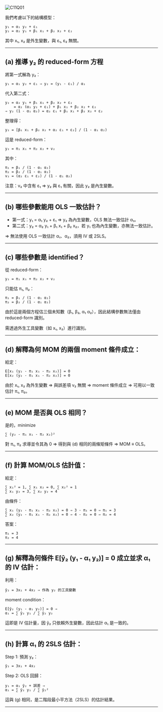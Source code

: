 

![C11Q01](https://github.com/user-attachments/assets/3d461c1b-f67a-4fe5-9298-142ef97f5d0b)


我們考慮以下的結構模型：

    y₁ = α₁ y₂ + ε₁
    y₂ = α₂ y₁ + β₁ x₁ + β₂ x₂ + ε₂

其中 x₁, x₂ 是外生變數，與 ε₁, ε₂ 無關。

---

## (a) 推導 y₂ 的 reduced-form 方程

將第一式解為 y₂：

    y₁ = α₁ y₂ + ε₁ ⇒ y₂ = (y₁ - ε₁) / α₁

代入第二式：

    y₂ = α₂ y₁ + β₁ x₁ + β₂ x₂ + ε₂
        = α₂ (α₁ y₂ + ε₁) + β₁ x₁ + β₂ x₂ + ε₂
    ⇒ y₂ (1 - α₁ α₂) = α₂ ε₁ + β₁ x₁ + β₂ x₂ + ε₂

整理得：

    y₂ = [β₁ x₁ + β₂ x₂ + α₂ ε₁ + ε₂] / (1 - α₁ α₂)

這是 reduced-form：

    y₂ = π₁ x₁ + π₂ x₂ + v₂

其中：

    π₁ = β₁ / (1 - α₁ α₂)
    π₂ = β₂ / (1 - α₁ α₂)
    v₂ = (α₂ ε₁ + ε₂) / (1 - α₁ α₂)

注意：v₂ 中含有 ε₁ ⇒ y₂ 與 ε₁ 有關，因此 y₂ 是內生變數。

---

## (b) 哪些參數能用 OLS 一致估計？

- 第一式：y₁ = α₁ y₂ + ε₁ ⇒ y₂ 為內生變數，OLS 無法一致估計 α₁。
- 第二式：y₂ = α₂ y₁ + β₁ x₁ + β₂ x₂，若 y₁ 也為內生變數，亦無法一致估計。

⇒ 無法使用 OLS 一致估計 α₁、α₂，須用 IV 或 2SLS。

---

## (c) 哪些參數是 identified？

從 reduced-form：

    y₂ = π₁ x₁ + π₂ x₂ + v₂

只能估 π₁, π₂：

    π₁ = β₁ / (1 - α₁ α₂)
    π₂ = β₂ / (1 - α₁ α₂)

由於這是兩個方程估三個未知數（β₁, β₂, α₁ α₂），因此結構參數無法僅由 reduced-form 識別。

需透過外生工具變數（如 x₁, x₂）進行識別。

---

## (d) 解釋為何 MOM 的兩個 moment 條件成立：

給定：

    E[x₁ (y₂ - π₁ x₁ - π₂ x₂)] = 0
    E[x₂ (y₂ - π₁ x₁ - π₂ x₂)] = 0

由於 x₁, x₂ 為外生變數 ⇒ 與誤差項 v₂ 無關 ⇒ moment 條件成立 ⇒ 可用以一致估計 π₁, π₂。

---

## (e) MOM 是否與 OLS 相同？

是的，minimize

    ∑ (y₂ - π₁ x₁ - π₂ x₂)²

對 π₁, π₂ 求導並令其為 0 ⇒ 得到與 (d) 相同的兩條矩條件 ⇒ MOM ≡ OLS。

---

## (f) 計算 MOM/OLS 估計值：

給定：

    ∑ x₁² = 1, ∑ x₁ x₂ = 0, ∑ x₂² = 1
    ∑ x₁ y₂ = 3, ∑ x₂ y₂ = 4

由條件：

    ∑ x₁ (y₂ - π₁ x₁ - π₂ x₂) = 0 ⇒ 3 - π₁ = 0 ⇒ π₁ = 3
    ∑ x₂ (y₂ - π₁ x₁ - π₂ x₂) = 0 ⇒ 4 - π₂ = 0 ⇒ π₂ = 4

答案：

    π₁ = 3
    π₂ = 4

---

## (g) 解釋為何條件 E[ŷ₂ (y₁ - α₁ y₂)] = 0 成立並求 α₁ 的 IV 估計：

利用：

    ŷ₂ = 3x₁ + 4x₂ ⇒ 作為 y₂ 的工具變數

moment condition：

    E[ŷ₂ (y₁ - α₁ y₂)] = 0 ⇒ 
    α₁ = ∑ ŷ₂ y₁ / ∑ ŷ₂ y₂

這即是 IV 估計量，因 ŷ₂ 只依賴外生變數，因此估計 α₁ 是一致的。

---

## (h) 計算 α₁ 的 2SLS 估計：

Step 1: 預測 y₂：

    ŷ₂ = 3x₁ + 4x₂

Step 2: OLS 回歸：

    y₁ = α₁ ŷ₂ + 誤差 ⇒ 
    α₁ = ∑ ŷ₂ y₁ / ∑ ŷ₂²

這與 (g) 相同，是二階段最小平方法（2SLS）的估計結果。

---
